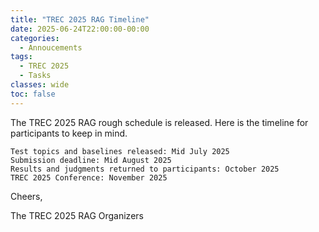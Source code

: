 ```yaml
---
title: "TREC 2025 RAG Timeline"
date: 2025-06-24T22:00:00-00:00
categories:
  - Annoucements
tags:
  - TREC 2025
  - Tasks
classes: wide
toc: false
---
```


The TREC 2025 RAG rough schedule is released.
Here is the timeline for participants to keep in mind.

```
Test topics and baselines released: Mid July 2025
Submission deadline: Mid August 2025
Results and judgments returned to participants: October 2025
TREC 2025 Conference: November 2025
```

Cheers,

The TREC 2025 RAG Organizers
